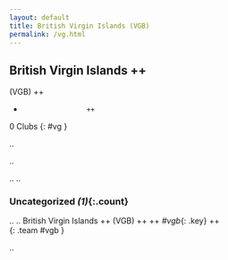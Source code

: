 ```yaml
---
layout: default
title: British Virgin Islands (VGB)
permalink: /vg.html
---
```



## British Virgin Islands   ++
(VGB)  ++
-                     ++
0 Clubs
{: #vg }


.. 




.. 




.. 
.. 


### Uncategorized _(1)_{:.count}


..
..
British Virgin Islands  ++
 (VGB) ++
 ++
_#vgb_{: .key} ++
<br>
{: .team #vgb }




.. 
 
